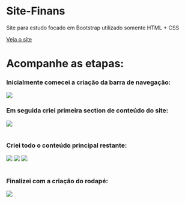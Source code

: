# Site-Finans

Site para estudo focado em Bootstrap utilizado somente HTML + CSS

<a href = "https://rodrigoalvesf.github.io/Site-Finans/">Veja o site</a>

# Acompanhe as etapas:

<h3>Inicialmente comecei a criação da barra de navegação:</h3>

  <img src = "https://i.imgur.com/94rRJ8W.jpg">

<h3>Em seguida criei primeira section de conteúdo do site:</h3>

  <img src = "https://i.imgur.com/MKbRkRQ.png">

<br>
<br>

<h3>Criei todo o conteúdo principal restante:</h3>

  <img src = "https://i.imgur.com/YzthW1J.jpg">
  <img src = "https://i.imgur.com/O4HtihC.jpg">
  <img src = "https://i.imgur.com/xjZmxIo.jpg">

<br>
<br>

<h3>Finalizei com a criação do rodapé:</h3>

  <img src = "https://i.imgur.com/BztxCfx.jpg">
